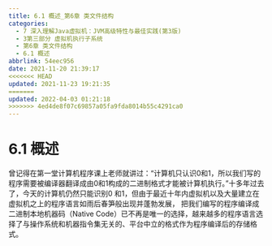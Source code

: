 ```yaml
---
title: 6.1 概述_第6章 类文件结构
categories: 
  - 7 深入理解Java虛拟机：JVM高级特性与最佳实践(第3版)
  - 3第三部分 虚拟机执行子系统
  - 第6章 类文件结构
  - 6.1 概述
abbrlink: 54eec956
date: 2021-11-20 21:39:17
<<<<<<< HEAD
updated: 2021-11-23 19:21:35
=======
updated: 2022-04-03 01:21:18
>>>>>>> 4ed4de8f07c69857a05fa9fda8014b55c4291ca0
---
```

# 6.1 概述
曾记得在第一堂计算机程序课上老师就讲过：“计算机只认识0和1，所以我们写的程序需要被编译器翻译成由0和1构成的二进制格式才能被计算机执行。”十多年过去了，今天的计算机仍然只能识别0 和1，但由于最近十年内虚拟机以及大量建立在虚拟机之上的程序语言如雨后春笋般出现并蓬勃发展， 把我们编写的程序编译成二进制本地机器码（Native Code）已不再是唯一的选择，越来越多的程序语言选择了与操作系统和机器指令集无关的、平台中立的格式作为程序编译后的存储格式。
